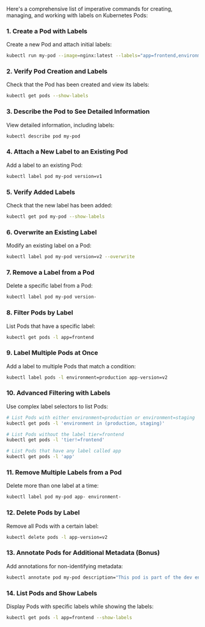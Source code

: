 Here's a comprehensive list of imperative commands for creating, managing, and working with labels on Kubernetes Pods:

### 1. **Create a Pod with Labels**
Create a new Pod and attach initial labels:
```bash
kubectl run my-pod --image=nginx:latest --labels="app=frontend,environment=production"
```

### 2. **Verify Pod Creation and Labels**
Check that the Pod has been created and view its labels:
```bash
kubectl get pods --show-labels
```

### 3. **Describe the Pod to See Detailed Information**
View detailed information, including labels:
```bash
kubectl describe pod my-pod
```

### 4. **Attach a New Label to an Existing Pod**
Add a label to an existing Pod:
```bash
kubectl label pod my-pod version=v1
```

### 5. **Verify Added Labels**
Check that the new label has been added:
```bash
kubectl get pod my-pod --show-labels
```

### 6. **Overwrite an Existing Label**
Modify an existing label on a Pod:
```bash
kubectl label pod my-pod version=v2 --overwrite
```

### 7. **Remove a Label from a Pod**
Delete a specific label from a Pod:
```bash
kubectl label pod my-pod version-
```

### 8. **Filter Pods by Label**
List Pods that have a specific label:
```bash
kubectl get pods -l app=frontend
```

### 9. **Label Multiple Pods at Once**
Add a label to multiple Pods that match a condition:
```bash
kubectl label pods -l environment=production app-version=v2
```

### 10. **Advanced Filtering with Labels**
Use complex label selectors to list Pods:
```bash
# List Pods with either environment=production or environment=staging
kubectl get pods -l 'environment in (production, staging)'

# List Pods without the label tier=frontend
kubectl get pods -l 'tier!=frontend'

# List Pods that have any label called app
kubectl get pods -l 'app'
```

### 11. **Remove Multiple Labels from a Pod**
Delete more than one label at a time:
```bash
kubectl label pod my-pod app- environment-
```

### 12. **Delete Pods by Label**
Remove all Pods with a certain label:
```bash
kubectl delete pods -l app-version=v2
```

### 13. **Annotate Pods for Additional Metadata (Bonus)**
Add annotations for non-identifying metadata:
```bash
kubectl annotate pod my-pod description="This pod is part of the dev environment"
```

### 14. **List Pods and Show Labels**
Display Pods with specific labels while showing the labels:
```bash
kubectl get pods -l app=frontend --show-labels
```